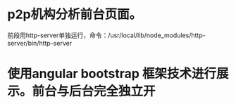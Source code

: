 # p2p机构分析前台页面。
前段用http-server单独运行，命令：/usr/local/lib/node_modules/http-server/bin/http-server
# 使用angular bootstrap 框架技术进行展示。前台与后台完全独立开
